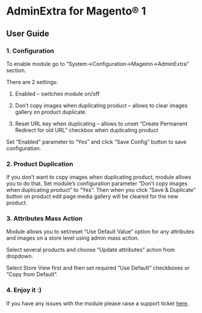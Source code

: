 # AdminExtra for Magento® 1

## User Guide

### 1. Configuration

To enable module go to “System->Configuration->Mageinn->AdminExtra” section.

There are 2 settings:
1. Enabled – switches module on/off

2. Don’t copy images when duplicating product – allows to clear images gallery on product duplicate.

3. Reset URL key when duplicating – allows to unset “Create Permanent Redirect for old URL” checkbox when duplicating product

Set “Enabled” parameter to “Yes” and click “Save Config” button to save configuration.

### 2. Product Duplication
If you don’t want to copy images when duplicating product, module allows you to do that. Set module’s configuration parameter “Don’t copy images when duplicating product” to “Yes”. Then when you click “Save & Duplicate” button on product edit page media gallery will be cleared for the new product.

### 3. Attributes Mass Action
Module allows you to set/reset “Use Default Value” option for any attributes and images on a store level using admin mass action.

Select several products and choose “Update attributes” action from dropdown.

Select Store View first and then set required “Use Default” checkboxes or “Copy from Default”.

### 4. Enjoy it :)  
If you have any issues with the module please raise a support ticket [here](https://mageinn.atlassian.net/servicedesk/customer/portal/1).